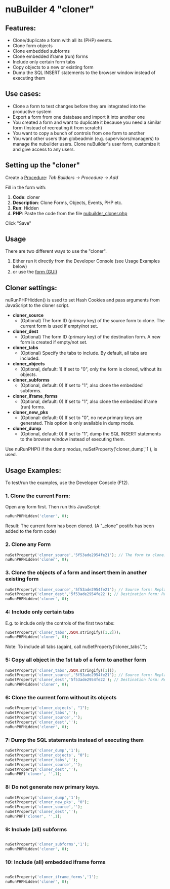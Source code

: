 # nuBuilder 4 "cloner"

## Features:

- Clone/duplicate a form with all its (PHP) events.
- Clone form objects 
- Clone embedded subforms
- Clone embedded iframe (run) forms
- Include only certain form tabs
- Copy objects to a new or existing form
- Dump the SQL INSERT statements to the browser window instead of executing them

## Use cases:

- Clone a form to test changes before they are integrated into the productive system
- Export a form from one database and import it into another one
- You created a form and want to duplicate it because you need a similar form (Instead of recreating it from scratch)
- You want to copy a bunch of controls from one form to another
- You want other users than globeadmin (e.g. supervisors/managers) to manage the nubuilder users. Clone nuBuilder's user form, customize it and give access to any users.

## Setting up the "cloner"

Create a [Procedure](https://wiki.nubuilder.net/nubuilderforte/index.php/Procedures): *Tab Builders -> Procedure -> Add* 

Fill in the form with:

1. **Code**: cloner
2. **Description**: Clone Forms, Objects, Events, PHP etc.
3. **Run**: Hidden
4. **PHP**: Paste the code from the file [nubuilder_cloner.php](https://github.com/smalos/nuBuilder4-cloner/blob/main/nubuilder_cloner.php)

Click "Save"

## Usage

There are two different ways to use the "cloner". 

1. Either run it directly from the Developer Console (see Usage Examples below) 
2. or use the [form (GUI)](/form)


## Cloner settings:

nuRunPHPHidden() is used to set Hash Cookies and pass arguments from JavaScript to the cloner script.

- **cloner_source**
  - (Optional) The form ID (primary key) of the source form to clone. The current form is used if empty/not set.
- **cloner_dest**
  - (Optional) The form ID (primary key) of the destination form. A new form is created if empty/not set.
- **cloner_tabs**
  - (Optional) Specify the tabs to include. By default, all tabs are included.
- **cloner_objects**
  - (Optional, default: 1) If set to "0", only the form is cloned, without its objects.
- **cloner_subforms**
  - (Optional, default: 0) If set to "1", also clone the embedded subforms.
- **cloner_iframe_forms**
  - (Optional, default: 0) If set to "1", also clone the embedded iframe (run) forms.
- **cloner_new_pks**
  - (Optional: default: 0) If set to "0", no new primary keys are generated. This option is only available in dump mode.
- **cloner_dump**
  - (Optional, default: 0) If set to "1", dump the SQL INSERT statements to the browser window instead of executing them.

Use nuRunPHP() if the dump modus, nuSetProperty('cloner_dump','1'), is used.


## Usage Examples:

To test/run the examples, use the Developer Console (F12).

### 1. Clone the current Form:

Open any form first. Then run this JavaScript:

```php
nuRunPHPHidden('cloner', 0);
```

Result: The current form has been cloned. (A "_clone" postifx has been added to the form code)

### 2. Clone any Form

```php
nuSetProperty('cloner_source','5f53ade2954fe21'); // The form to clone. Replace 5f53ade2954fe21 with any existing form id
nuRunPHPHidden('cloner', 0);
```

### 3. Clone the objects of a form and insert them in another existing form

```php
nuSetProperty('cloner_source','5f53ade2954fe21'); // Source form: Replace 5f53ade2954fe21 with any existing form id
nuSetProperty('cloner_dest','5f53ade2954fe22'); // Destination form: Replace 5f53ade2954fe22 with any existing form id
nuRunPHPHidden('cloner', 0);
```

### 4: Include only certain tabs

E.g. to include only the controls of the first two tabs:

```php
nuSetProperty('cloner_tabs',JSON.stringify([1,2]));
nuRunPHPHidden('cloner', 0);
```

Note: To include all tabs (again), call nuSetProperty('cloner_tabs','');

### 5: Copy all object in the 1st tab of a form to another form

```php
nuSetProperty('cloner_tabs',JSON.stringify([1]));
nuSetProperty('cloner_source','5f53ade2954fe21'); // Source form: Replace  5f53ade2954fe21 with any existing form id
nuSetProperty('cloner_dest','5f53ade2954fe22'); // Destination form: Replace  5f53ade2954fe22 with any existing form id
nuRunPHPHidden('cloner', 0);
```

### 6: Clone the current form without its objects 

```php
nuSetProperty('cloner_objects', "1");
nuSetProperty('cloner_tabs','');
nuSetProperty('cloner_source','');
nuSetProperty('cloner_dest','');
nuRunPHPHidden('cloner', 0);
```

### 7: Dump the SQL statements instead of executing them

```php
nuSetProperty('cloner_dump','1');
nuSetProperty('cloner_objects', "0");
nuSetProperty('cloner_tabs','');
nuSetProperty('cloner_source','');
nuSetProperty('cloner_dest','');
nuRunPHP('cloner', '',1);
```

### 8: Do not generate new primary keys.

```php
nuSetProperty('cloner_dump','1');
nuSetProperty('cloner_new_pks', "0");
nuSetProperty('cloner_source','');
nuSetProperty('cloner_dest','');
nuRunPHP('cloner', '',1);
```

### 9: Include (all) subforms

```php

nuSetProperty('cloner_subforms','1');
nuRunPHPHidden('cloner', 0);
```

### 10: Include (all) embedded iframe forms

```php

nuSetProperty('cloner_iframe_forms','1');
nuRunPHPHidden('cloner', 0);
```

